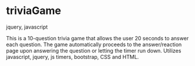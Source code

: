 # triviaGame
jquery, javascript

This is a 10-question trivia game that allows the user 20 seconds to answer each question.  The game automatically proceeds to the answer/reaction page upon answering the question or letting the timer run down.  Utilizes javascript, jquery, js timers, bootstrap, CSS and HTML. 
